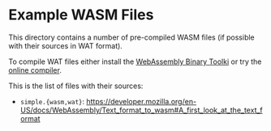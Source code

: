 # Example WASM Files

This directory contains a number of pre-compiled WASM files (if possible with their sources in WAT format).

To compile WAT files either install the [WebAssembly Binary Toolki](https://github.com/webassembly/wabt) or try the [online compiler](https://webassembly.github.io/wabt/demo/wat2wasm/).

This is the list of files with their sources:

* `simple.{wasm,wat}`: https://developer.mozilla.org/en-US/docs/WebAssembly/Text_format_to_wasm#A_first_look_at_the_text_format
